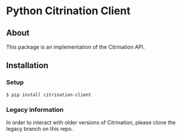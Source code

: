 # Python Citrination Client

## About

This package is an implementation of the Citrination API.

## Installation

### Setup

```shell
$ pip install citrination-client
```

### Legacy information

In order to interact with older versions of Citrination, please clone
the legacy branch on this repo.
